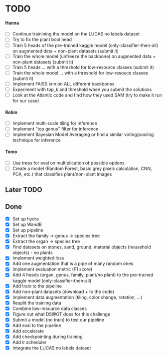 # TODO

#### Hanna
- [ ] Continue trainining the model on the LUCAS no labels dataset
- [ ] Try to fix the plant bool head
- [ ] Train 5 heads of the pre-trained kaggle model (only-classifier-then-all) on augmented data + non-plant datasets (submit it)
- [ ] Train the whole model (unfreeze the backbone) on augmented data + non-plant datasets (submit it)
- [ ] Train 5 heads ... with a threshold for low-resource classes (submit it)
- [ ] Train the whole model ... with a threshold for low-resouce classes (submit it)
- [ ] Implement FAISS knn on ALL different backbones
- [ ] Experiment with top_k and threshold when you submit the solutions
- [ ] Look at the Atlantic code and find how they used SAM (try to make it run for our case)

#### Robin
- [ ] Implement multi-scale tiling for inference
- [ ] Implement "top genus" filter for inference
- [ ] Implement Bayesian Model Averaging or find a similar voting/pooling technique for inference

#### Tomo
- [ ] Use trees for eval on multiplication of possible options
- [ ] Create a model (Random Forest, basic grey pixels calculation, CNN, PCA, etc.) that classifies plant/non-plant images

## Later TODO

## Done
- [x] Set up hydra
- [x] Set up WandB
- [x] Set up pipeline
- [x] Extract the family -> genus -> species tree
- [x] Extract the organ -> species tree
- [x] Find datasets on stones, sand, ground, material objects (household objects) - no plants
- [x] Implement weighted loss
- [x] Add one augmentation that is a pipe of many random ones
- [x] Implement evaluation metric (F1 score)
- [x] Add 4 heads (organ, genus, family, plant/no plant) to the pre-trained kaggle model (only-classifier-then-all)
- [x] Add train to the pipeline
- [x] Add non-plant datasets (download + to the code)
- [x] Implement data augmentation (tiling, color change, rotation, ...)
- [x] Resplit the training data
- [x] Combine low-resource data classes
- [x] Figure out what DS@GT does for this challenge
- [x] Submit a model (no train) to test our pipeline
- [x] Add eval to the pipeline
- [x] Add accelerate
- [x] Add checkpointing during training
- [x] Add lr scheduler
- [x] Integrate the LUCAS no labels dataset
